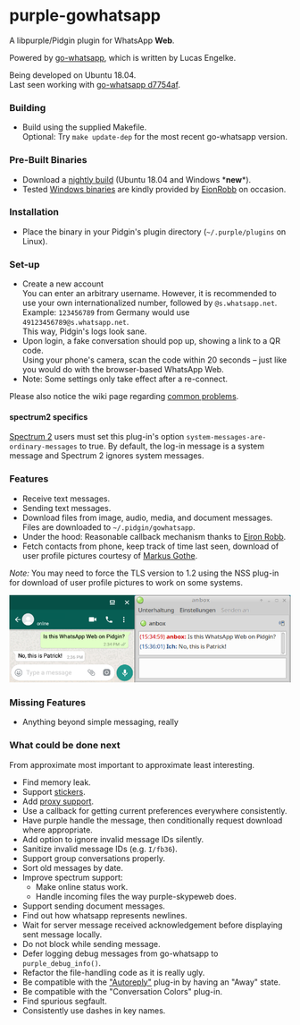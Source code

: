 # purple-gowhatsapp

A libpurple/Pidgin plugin for WhatsApp **Web**.

Powered by [go-whatsapp](https://github.com/Rhymen/go-whatsapp), which is written by Lucas Engelke.

Being developed on Ubuntu 18.04.  
Last seen working with [go-whatsapp d7754af](https://github.com/Rhymen/go-whatsapp/commit/d7754af).

### Building

* Build using the supplied Makefile.  
  Optional: Try `make update-dep` for the most recent go-whatsapp version.

### Pre-Built Binaries

* Download a [nightly build](https://buildbot.hehoe.de/purple-gowhatsapp/builds/) (Ubuntu 18.04 and Windows &ast;**new**&ast;).
* Tested [Windows binaries](https://github.com/hoehermann/purple-gowhatsapp/wiki/Windows-Build) are kindly provided by [EionRobb](https://github.com/EionRobb) on occasion.

### Installation

* Place the binary in your Pidgin's plugin directory (`~/.purple/plugins` on Linux).

### Set-up

* Create a new account  
  You can enter an arbitrary username. 
  However, it is recommended to use your own internationalized number, followed by `@s.whatsapp.net`.  
  Example: `123456789` from Germany would use `49123456789@s.whatsapp.net`.  
  This way, Pidgin's logs look sane.
* Upon login, a fake conversation should pop up, showing a link to a QR code.  
  Using your phone's camera, scan the code within 20 seconds – just like you would do with the browser-based WhatsApp Web.
* Note: Some settings only take effect after a re-connect.

Please also notice the wiki page regarding [common problems](https://github.com/hoehermann/purple-gowhatsapp/wiki/Common-Problems).

#### spectrum2 specifics

[Spectrum 2](https://spectrum.im/) users must set this plug-in's option `system-messages-are-ordinary-messages` to true. By default, the log-in message is a system message and Spectrum 2 ignores system messages.

### Features

* Receive text messages.
* Sending text messages.
* Download files from image, audio, media, and document messages.  
  Files are downloaded to `~/.pidgin/gowhatsapp`.
* Under the hood: Reasonable callback mechanism thanks to [Eiron Robb](https://github.com/EionRobb).
* Fetch contacts from phone, keep track of time last seen, download of user profile pictures courtesy of [Markus Gothe](https://github.com/nihilus).

*Note:* You may need to force the TLS version to 1.2 using the NSS plug-in for download of user profile pictures to work on some systems.

![Instant Message](/instant_message.png?raw=true "Instant Message Screenshot")  

### Missing Features

* Anything beyond simple messaging, really

### What could be done next

From approximate most important to approximate least interesting.

* Find memory leak.
* Support [stickers](https://github.com/Rhymen/go-whatsapp/commit/d7754af4a6b7209d88132b5e498c98f12fb67f70).
* Add [proxy support](https://github.com/Rhymen/go-whatsapp/blob/master/examples/loginWithProxy/main.go).
* Use a callback for getting current preferences everywhere consistently.
* Have purple handle the message, then conditionally request download where appropriate.
* Add option to ignore invalid message IDs silently.
* Sanitize invalid message IDs (e.g. `I/fb36`).
* Support group conversations properly.
* Sort old messages by date.
* Improve spectrum support:
  * Make online status work.
  * Handle incoming files the way purple-skypeweb does.
* Support sending document messages.
* Find out how whatsapp represents newlines.
* Wait for server message received acknowledgement before displaying sent message locally.
* Do not block while sending message.
* Defer logging debug messages from go-whatsapp to `purple_debug_info()`.
* Refactor the file-handling code as it is really ugly.
* Be compatible with the ["Autoreply"](https://github.com/EionRobb/purple-gowhatsapp/issues/3#issuecomment-555814663) plug-in by having an "Away" state.
* Be compatible with the "Conversation Colors" plug-in.
* Find spurious segfault.
* Consistently use dashes in key names.
